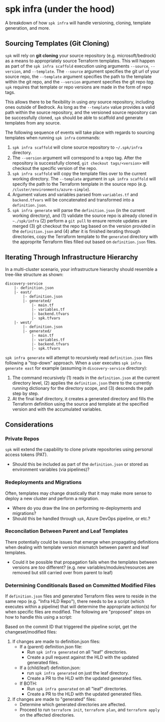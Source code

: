 
# spk infra (under the hood)

A breakdown of how `spk infra` will handle versioning, cloning, template generation, and more.

## Sourcing Templates (Git Cloning)

`spk` will rely on __git cloning__ your source repository (e.g. microsoft/bedrock) as a means to appropriately source Terraform templates. This will happen as part of the `spk infra scaffold` execution using arguments `--source`, `--version`, and `--template`. The `--source` argument specifies the git url of your source repo, the `--template` argument specifies the path to the template within the git repo, and the `--version` argument specifies the git repo _tag_. `spk` requires that template or repo versions are made in the form of repo tags.

This allows there to be flexibility in using _any_ source repository, including ones outside of Bedrock. As long as the `--template` value provides a valid path within the source repository, and the versioned source repository can be successfully cloned, `spk` should be able to scaffold and generate templates from any source.

The following sequence of events will take place with regards to sourcing templates when running `spk infra` commands:

1. `spk infra scaffold` will clone source repository to `~/.spk/infra` directory.
2. The `--version` argument will correspond to a repo tag. After the repository is successfully cloned, `git checkout tags/<version>` will checkout the specific version of the repo.
3. `spk infra scaffold` will copy the template files over to the current working directory. The `--template` argument in `spk infra scaffold` will specify the path to the Terraform template in the source repo (e.g. `/cluster/environments/azure-simple`).
4. Argument values and variables parsed from `variables.tf` and `backend.tfvars` will be concatenated and transformed into a `definition.json`.
5. `spk infra generate` will parse the `definition.json` (in the current working directory), and (1) validate the source repo is already cloned in `~./spk/infra` (2) perform a `git pull` to ensure remote updates are merged (3) git checkout the repo tag based on the version provided in the `definition.json` and (4) after it is finished iterating through directories, copy the Terraform template to the `generated` directory with the approprite Terraform files filled out based on `definition.json` files.

## Iterating Through Infrastructure Hierarchy

In a multi-cluster scenario, your infrastructure hierarchy should resemble a tree-like structure as shown:

```
discovery-service
    |- definition.json
    |- east/
        |- definition.json
        |- generated/
            |- main.tf
            |- variables.tf
            |- backend.tfvars
            |- spk.tfvars
    |- west/
        |- definition.json
        |- generated/
            |- main.tf
            |- variables.tf
            |- backend.tfvars
            |- spk.tfvars
```

`spk infra generate` will attempt to recursively read `definition.json` files following a "top-down" approach. When a user executes `spk infra generate east` for example (assuming in `discovery-service` directory):

1. The command recursively (1) reads in the `definition.json` at the current directory level, (2) applies the `definition.json` there to the currently running dictionary for the directory scope, and (3) descends the path step by step.
2. At the final leaf directory, it creates a generated directory and fills the Terraform definition using the source and template at the specified version and with the accumulated variables.

## Considerations

### Private Repos

`spk` will extend the capability to clone private repositories using personal access tokens (PAT).

- Should this be included as part of the `definition.json` or stored as environment variables (via pipelines)?

### Redeployments and Migrations

Often, templates may change drastically that it may make more sense to deploy a new cluster and perform a migration.

- Where do you draw the line on performing re-deployments and migrations?
- Should this be handled through `spk`, Azure DevOps pipeline, or etc.?

### Reconcilation Between Parent and Leaf Templates

There potentially could be issues that emerge when propagating definitions when dealing with template version mismatch between parent and leaf templates.

- Could it be possible that propagation fails when the templates between versions are _too_ different? (e.g. new variables/modules/resources are removed but still carried over from parent to leaf)

### Determining Conditionals Based on Committed Modified Files

If `definition.json` files and generated Terraform files were to reside in the same repo (e.g. "Infra HLD Repo"), there needs to be a script (which executes within a pipeline) that will determine the appropriate action(s) for when specific files are modified. The following are "proposed" steps on how to handle this using a script:

Based on the commit ID that triggered the pipeline script, get the changeset/modified files:
1. If changes are made to definition.json files:
    - If a (parent) definition.json file:
        - Run `spk infra generated` on all "leaf" directories.
        - Create a pull request against the HLD with the updated generated files.
    - If a (child/leaf) definition.json:
        - run `spk infra generated` on just the leaf directory.
        - Create a PR to the HLD with the updated generated files.
    - If BOTH:
        - Run `spk infra generated` on all "leaf" directories.
        - Create a PR to the HLD with the updated generated files.
2. If changes are made to "generated" files:
    - Determine which generated directories are affected.
    - Proceed to run `terraform init`, `terraform plan`, and `terraform apply` on the affected directories.
